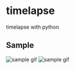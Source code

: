 # timelapse
timelapse with python


## Sample
![sample gif](./img/output_sample_fast.gif)
![sample gif](./img/evergreen_yosemite.gif)
